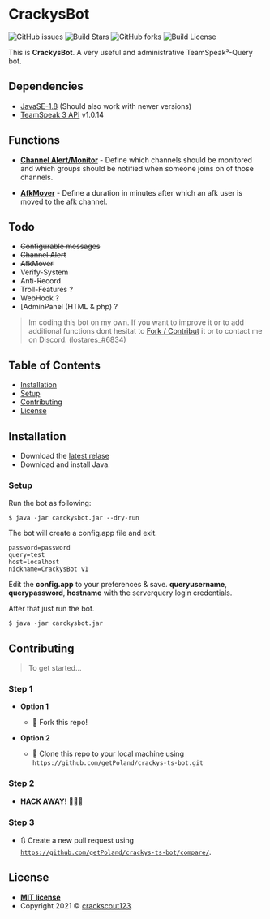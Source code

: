 

#  CrackysBot
![GitHub issues](https://img.shields.io/github/issues/getPoland/crackys-ts-bot?style=flat-square) ![Build Stars](https://img.shields.io/github/stars/getPoland/crackys-ts-bot.svg?style=flat-square) ![GitHub forks](https://img.shields.io/github/forks/getPoland/crackys-ts-bot?style=flat-square) ![Build License](https://img.shields.io/github/license/getPoland/crackys-ts-bot.svg?style=flat-square)

This is  **CrackysBot**. A very useful and administrative TeamSpeak³-Query bot.

## Dependencies

- <a href="https://www.oracle.com/de/java/technologies/javase/javase8-archive-downloads.html">JavaSE-1.8</a> (Should also work with newer versions)
- <a href="https://github.com/TheHolyWaffle/TeamSpeak-3-Java-API">TeamSpeak 3 API</a> v1.0.14 

## Functions 
- [**Channel Alert/Monitor**](https://github.com/getPoland/crackys-ts-bot/wiki/ChannelAlert)  - Define which channels should be monitored and which groups should be notified when someone joins on of those channels.

- [**AfkMover**](https://github.com/getPoland/crackys-ts-bot/wiki/AfkMover)  - Define a duration in minutes after which an afk user is moved to the afk channel. 

## Todo

 -  ~~Configurable messages~~
 -  ~~Channel Alert~~
 -  ~~AfkMover~~
 -  Verify-System
 -  Anti-Record
 - Troll-Features ? 
 - WebHook ?
 - [AdminPanel (HTML & php) ?


> Im coding this bot on my own. If you want to improve it or to add additional functions dont hesitat to [Fork / Contribut](#contributing) it or to contact me on Discord. (lostares_#6834)

## Table of Contents 

- [Installation](#installation)
- [Setup](#setup)
- [Contributing](#contributing)
- [License](#license)

## Installation

- Download the [latest relase](https://github.com/getPoland/crackys-ts-bot/releases)
- Download and install Java.

### Setup
Run the bot as following:
```shell
$ java -jar carckysbot.jar --dry-run
```
The bot will create a config.app file and exit.
```app
password=password
query=test
host=localhost
nickname=CrackysBot v1
```
Edit the **config.app** to your preferences & save. **queryusername**, **querypassword**, **hostname** with the serverquery login credentials.

After that just run the bot.
```shell
$ java -jar carckysbot.jar 
```

## Contributing

> To get started...

### Step 1

- **Option 1**
    - 🍴 Fork this repo!

- **Option 2**
    - 👯 Clone this repo to your local machine using `https://github.com/getPoland/crackys-ts-bot.git`

### Step 2

- **HACK AWAY!** 🔨🔨🔨

### Step 3

- 🔃 Create a new pull request using <a href="https://github.com/getPoland/crackys-ts-bot/compare/" target="_blank">`https://github.com/getPoland/crackys-ts-bot/compare/`</a>.


## License

- **[MIT license](http://opensource.org/licenses/mit-license.php)**
- Copyright 2021 © <a href="https://crackscout123.de" target="_blank">crackscout123</a>.
